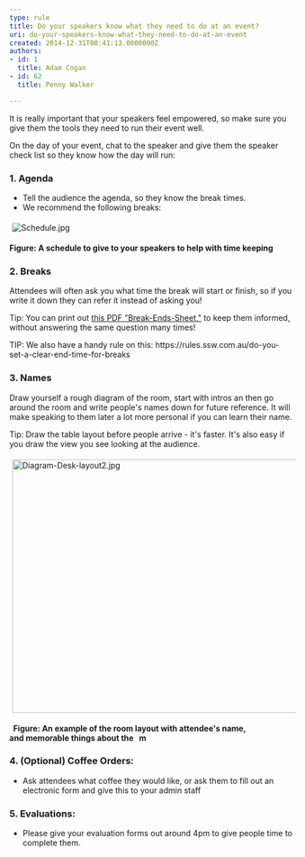 ```yaml
---
type: rule
title: Do your speakers know what they need to do at an event?
uri: do-your-speakers-know-what-they-need-to-do-at-an-event
created: 2014-12-31T00:41:13.0000000Z
authors:
- id: 1
  title: Adam Cogan
- id: 62
  title: Penny Walker

---
```




<span class='intro'> <p>It is really important that your speakers feel empowered, so&#160;make sure you give them the tools they need to run their&#160;event well.<br></p> </span>

<p>On the day of your event, chat to the&#160;speaker&#160;and give them the speaker check list so they know how the day will run&#58;<br></p><h3 class="ssw15-rteElement-H3">1. Agenda<br></h3><ul><li>Tell the audience the agenda, so they&#160;know the break times.&#160;<br></li><li><span style="background-color&#58;initial;">We recommend the following breaks&#58;</span><br></li></ul><dl class="ssw15-rteElement-ImageArea"><img src="/PublishingImages/Schedule.jpg" alt="Schedule.jpg" style="margin&#58;5px;" /></dl><p><strong>Figure&#58; A&#160;schedule to give to your speakers to help with time keeping&#160;</strong><br></p><h3 class="ssw15-rteElement-H3">2. Breaks<br></h3><p class="ssw15-rteElement-P">Attendees will often ask you what time the break will&#160;start&#160;or finish, so if you write it down they can refer it instead of asking you!&#160;</p><p class="ssw15-rteElement-Tip">Tip&#58; You can print out&#160;<a href="/Documents/break-ends-sheet.pdf">this PDF &quot;Break-Ends-Sheet,&quot;</a>​​ to keep them informed, without answering the same question many times!&#160;<br></p><p class="ssw15-rteElement-Tip">TIP&#58;&#160;We also have a handy rule on this&#58;&#160;https&#58;//rules.ssw.com.au/do-you-set-a-clear-end-time-for-breaks<br></p><h3 class="ssw15-rteElement-H3">3. Names​​​<br></h3><p>Draw yourself a rough diagram of the room, start with intros an​ then go around the room&#160;and write people's names down for future reference. It will make speaking to them later a lot more personal if you can learn their name.<br></p><p class="ssw15-rteElement-Tip">​​Tip&#58; Draw the table layout before people&#160;arrive -&#160;it's&#160;faster. It's also easy if you draw the view you see looking at the audience.<br></p><dl class="ssw15-rteElement-ImageArea"><img src="/PublishingImages/Diagram-Desk-layout2.jpg" alt="Diagram-Desk-layout2.jpg" style="margin&#58;5px;width&#58;600px;height&#58;450px;" /></dl><p><strong style="background-color&#58;initial;">&#160;&#160;Figure&#58; An&#160;example of the&#160;room layout with attendee's name, and&#160;memorable things about the&#160; &#160;m</strong><br></p><p></p><h3 class="ssw15-rteElement-H3">4. (Optional) Coffee Orders&#58;</h3><ul><li>​Ask attendees&#160;what coffee they would like, or ask them to fill out an electronic form and give this to your admin staff</li></ul><h3 class="ssw15-rteElement-H3">​5. Evaluations&#58;<br></h3><ul><li>Please give your evaluation forms out around 4pm to give people time to complete them.</li></ul><br>


